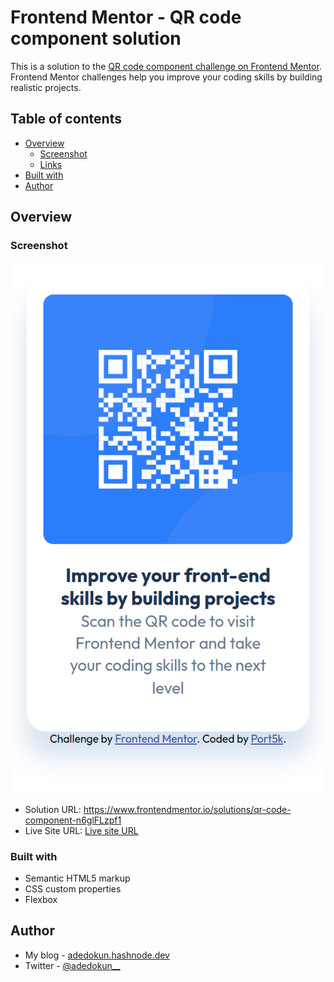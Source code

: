 # Frontend Mentor - QR code component solution

This is a solution to the [QR code component challenge on Frontend Mentor](https://www.frontendmentor.io/challenges/qr-code-component-iux_sIO_H). Frontend Mentor challenges help you improve your coding skills by building realistic projects.

## Table of contents

- [Overview](#overview)
  - [Screenshot](#screenshot)
  - [Links](#links)
- [Built with](#built-with)
- [Author](#author)

## Overview

### Screenshot

![](./images/screenshot.png)

- Solution URL: https://www.frontendmentor.io/solutions/qr-code-component-n6glFLzpf1
- Live Site URL: [Live site URL](https://adekunle6021023.github.io/fm-newbie-qcc/)

### Built with

- Semantic HTML5 markup
- CSS custom properties
- Flexbox

## Author

- My blog - [adedokun.hashnode.dev](https://www.adedokun.hashnode.dev)
- Twitter - [@adedokun\_\_](https://www.twitter.com/adedokun_)
